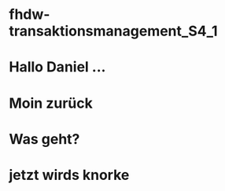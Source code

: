 # fhdw-transaktionsmanagement_S4_1
# Hallo Daniel ...
# Moin zurück
# Was geht?

# jetzt wirds knorke